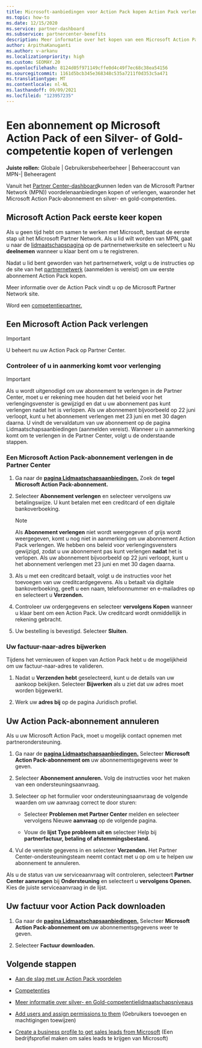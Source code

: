 ```yaml
---
title: Microsoft-aanbiedingen voor Action Pack kopen Action Pack verlengen
ms.topic: how-to
ms.date: 12/15/2020
ms.service: partner-dashboard
ms.subservice: partnercenter-benefits
description: Meer informatie over het kopen van een Microsoft Action Pack en het gebruik van Action Pack voordelen. Leer ook hoe u uw factuur kunt verlengen, annuleren, weergeven en meer.
author: ArpithaKanuganti
ms.author: v-arkanu
ms.localizationpriority: high
ms.custom: SEOMAY.20
ms.openlocfilehash: 8124d05f971149cffe0d4c49f7ec68c38ea54156
ms.sourcegitcommit: 1161d5bcb345e368348c535a7211f0d353c5a471
ms.translationtype: MT
ms.contentlocale: nl-NL
ms.lasthandoff: 09/09/2021
ms.locfileid: "123957235"
---
```

# <a name="buy-or-renew-a-microsoft-action-pack-subscription-or-silver-and-gold-competencies"></a>Een abonnement op Microsoft Action Pack of een Silver- of Gold-competentie kopen of verlengen


**Juiste rollen:** Globale | Gebruikersbeheerbeheer | Beheeraccount van MPN-| Beheeragent


Vanuit het [Partner Center-dashboard](https://partner.microsoft.com/dashboard)kunnen leden van de Microsoft Partner Network (MPN)) voordelenaanbiedingen kopen of verlengen, waaronder het Microsoft Action Pack-abonnement en silver- en gold-competenties.

## <a name="buy-microsoft-action-pack-for-the-first-time"></a>Microsoft Action Pack eerste keer kopen

Als u geen tijd hebt om samen te werken met Microsoft, bestaat de eerste stap uit het Microsoft Partner Network. Als u lid wilt worden van MPN, gaat u naar de [lidmaatschapspagina](https://partner.microsoft.com/membership) op de partnernetwerksite en selecteert u Nu **deelnemen** wanneer u klaar bent om u te registreren.

Nadat u lid bent geworden van het partnernetwerk, volgt u de instructies op de site van het [partnernetwerk](https://partner.microsoft.com/membership/action-pack) (aanmelden is vereist) om uw eerste abonnement Action Pack kopen. 

Meer informatie over de Action Pack vindt [](https://partner.microsoft.com/membership/internal-use-software#simple-tab-content-3) u op de Microsoft Partner Network site.

Word een [competentiepartner.](https://partner.microsoft.com/membership/competencies) 

## <a name="renew-a-microsoft-action-pack-subscription"></a>Een Microsoft Action Pack verlengen

>[!IMPORTANT]
>U beheert nu uw Action Pack op Partner Center.

### <a name="check-your-renewal-eligibility"></a>Controleer of u in aanmerking komt voor verlenging

>[!IMPORTANT]
>Als u wordt uitgenodigd om uw abonnement te verlengen in de Partner Center, moet u er rekening mee houden dat het beleid voor het verlengingsvenster is gewijzigd en dat u uw abonnement pas kunt verlengen nadat het is verlopen. Als uw abonnement bijvoorbeeld op 22 juni verloopt, kunt u het abonnement verlengen met 23 juni en met 30 dagen daarna.
>U vindt de vervaldatum van uw [](https://partnercenter.microsoft.com/pcv/partnership/offers) abonnement op de pagina Lidmaatschapsaanbiedingen (aanmelden vereist). Wanneer u in aanmerking komt om te verlengen in de Partner Center, volgt u de onderstaande stappen.  

### <a name="to-renew-a-microsoft-action-pack-subscription-in-the-partner-center"></a>Een Microsoft Action Pack-abonnement verlengen in de Partner Center

1. Ga naar de [**pagina Lidmaatschapsaanbiedingen.**](https://partnercenter.microsoft.com/pcv/partnership/offers) Zoek de **tegel Microsoft Action Pack-abonnement.**  

2. Selecteer **Abonnement verlengen** en selecteer vervolgens uw betalingswijze. U kunt betalen met een creditcard of een digitale bankoverboeking.

    >[!NOTE]
    >Als **Abonnement verlengen** niet wordt weergegeven of grijs wordt weergegeven, komt u nog niet in aanmerking om uw abonnement Action Pack verlengen. We hebben ons beleid voor verlengingsvensters gewijzigd, zodat u uw abonnement pas kunt verlengen **nadat** het is verlopen. Als uw abonnement bijvoorbeeld op 22 juni verloopt, kunt u het abonnement verlengen met 23 juni en met 30 dagen daarna.  

3. Als u met een creditcard betaalt, volgt u de instructies voor het toevoegen van uw creditcardgegevens. Als u betaalt via digitale bankoverboeking, geeft u een naam, telefoonnummer en e-mailadres op en selecteert u **Verzenden.**

4. Controleer uw ordergegevens en selecteer **vervolgens Kopen** wanneer u klaar bent om een Action Pack. Uw creditcard wordt onmiddellijk in rekening gebracht.

5. Uw bestelling is bevestigd. Selecteer **Sluiten**.

### <a name="update-your-bill-to-address"></a>Uw factuur-naar-adres bijwerken

Tijdens het vernieuwen of kopen van Action Pack hebt u de mogelijkheid om uw factuur-naar-adres te valideren.

 1. Nadat u **Verzenden hebt** geselecteerd, kunt u de details van uw aankoop bekijken. Selecteer **Bijwerken** als u ziet dat uw adres moet worden bijgewerkt.
  
 1. Werk uw **adres bij** op de pagina Juridisch profiel.

## <a name="cancel-your-action-pack-subscription"></a>Uw Action Pack-abonnement annuleren

Als u uw Microsoft Action Pack, moet u mogelijk contact opnemen met partnerondersteuning.

1. Ga naar de [**pagina Lidmaatschapsaanbiedingen.**](https://partnercenter.microsoft.com/pcv/partnership/offers) Selecteer **Microsoft Action Pack-abonnement om** uw abonnementsgegevens weer te geven. 

3. Selecteer **Abonnement annuleren.** Volg de instructies voor het maken van een ondersteuningsaanvraag. 

4. Selecteer op het formulier voor ondersteuningsaanvraag de volgende waarden om uw aanvraag correct te door sturen:

    -  Selecteer **Problemen met Partner Center** melden en selecteer vervolgens Nieuwe **aanvraag** op de volgende pagina.

    -  Vouw de **lijst Type probleem uit en** selecteer Help bij **partnerfactuur, betaling of afstemmingsbestand.** 

5. Vul de vereiste gegevens in en selecteer **Verzenden.** Het Partner Center-ondersteuningsteam neemt contact met u op om u te helpen uw abonnement te annuleren.

Als u de status van uw serviceaanvraag wilt controleren, selecteert **Partner Center aanvragen** bij **Ondersteuning** en selecteert u **vervolgens Openen.** Kies de juiste serviceaanvraag in de lijst.  

## <a name="download-your-action-pack-invoice"></a>Uw factuur voor Action Pack downloaden

1. Ga naar de [**pagina Lidmaatschapsaanbiedingen.**](https://partnercenter.microsoft.com/pcv/partnership/offers) Selecteer **Microsoft Action Pack-abonnement om** uw abonnementsgegevens weer te geven. 

3. Selecteer **Factuur downloaden.**
 
## <a name="next-steps"></a>Volgende stappen

-   [Aan de slag met uw Action Pack voordelen](manage-your-partner-network-benefits.md)

-   [Competenties](learn-about-competencies.md)

-   [Meer informatie over silver- en Gold-competentielidmaatschapsniveaus](https://partner.microsoft.com/membership/internal-use-software#simple-tab-content-2)

-   [Add users and assign permissions to them](create-user-accounts-and-set-permissions.md) (Gebruikers toevoegen en machtigingen toewijzen)

-   [Create a business profile to get sales leads from Microsoft](create-a-marketing-profile.md) (Een bedrijfsprofiel maken om sales leads te krijgen van Microsoft)
